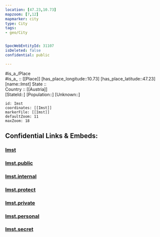 ```yaml
---
location: [47.23,10.73] 
mapzoom: [7,12] 
mapmarker: city 
type: City
tags:
- geo/City


SpocWebEntityId: 31107
isDeleted: false
confidential: public

---
```

#is_a_/Place  
#is_a_ :: [[Place]] 
[has_place_longitude::10.73] 
[has_place_latitude::47.23] 
[name::Imst] 
State ::  
Country :: [[Austria]]  
[StateId::] 
[Population::] 
[Unknown::] 


```leaflet
id: Imst
coordinates: [[Imst]] 
markerFile: [[Imst]] 
defaultZoom: 11 
maxZoom: 18
```


## Confidential Links & Embeds: 

### [Imst](/_Standards/Earth/Continent/Europe/Europe~Central/Austria/Austrias_States/Tirol/City/Imst.md) 

### [Imst.public](/_public/Earth/Continent/Europe/Europe~Central/Austria/Austrias_States/Tirol/City/Imst.public.md) 

### [Imst.internal](/_internal/Earth/Continent/Europe/Europe~Central/Austria/Austrias_States/Tirol/City/Imst.internal.md) 

### [Imst.protect](/_protect/Earth/Continent/Europe/Europe~Central/Austria/Austrias_States/Tirol/City/Imst.protect.md) 

### [Imst.private](/_private/Earth/Continent/Europe/Europe~Central/Austria/Austrias_States/Tirol/City/Imst.private.md) 

### [Imst.personal](/_personal/Earth/Continent/Europe/Europe~Central/Austria/Austrias_States/Tirol/City/Imst.personal.md) 

### [Imst.secret](/_secret/Earth/Continent/Europe/Europe~Central/Austria/Austrias_States/Tirol/City/Imst.secret.md)


